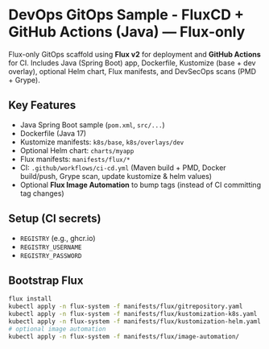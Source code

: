 # DevOps GitOps Sample - FluxCD + GitHub Actions (Java) — Flux-only

Flux-only GitOps scaffold using **Flux v2** for deployment and **GitHub Actions** for CI.
Includes Java (Spring Boot) app, Dockerfile, Kustomize (base + dev overlay), optional Helm chart, Flux manifests,
and DevSecOps scans (PMD + Grype).

## Key Features
- Java Spring Boot sample (`pom.xml`, `src/...`)
- Dockerfile (Java 17)
- Kustomize manifests: `k8s/base`, `k8s/overlays/dev`
- Optional Helm chart: `charts/myapp`
- Flux manifests: `manifests/flux/*`
- CI: `.github/workflows/ci-cd.yml` (Maven build + PMD, Docker build/push, Grype scan, update kustomize & helm values)
- Optional **Flux Image Automation** to bump tags (instead of CI committing tag changes)

## Setup (CI secrets)
- `REGISTRY` (e.g., ghcr.io)
- `REGISTRY_USERNAME`
- `REGISTRY_PASSWORD`

## Bootstrap Flux
```bash
flux install
kubectl apply -n flux-system -f manifests/flux/gitrepository.yaml
kubectl apply -n flux-system -f manifests/flux/kustomization-k8s.yaml
kubectl apply -n flux-system -f manifests/flux/kustomization-helm.yaml
# optional image automation
kubectl apply -n flux-system -f manifests/flux/image-automation/
```

